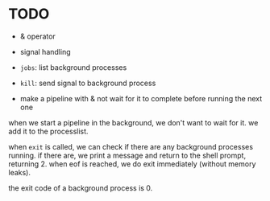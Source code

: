 # TODO

- & operator
- signal handling
- `jobs`: list background processes
- `kill`: send signal to background process

- make a pipeline with & not wait for it to complete before running the next one

when we start a pipeline in the background, we don't want to wait for it.
we add it to the processlist.

when `exit` is called, we can check if there are any background processes running.
if there are, we print a message and return to the shell prompt, returning 2.
when eof is reached, we do exit immediately (without memory leaks).

the exit code of a background process is 0.
